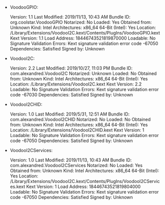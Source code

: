 - VoodooGPIO:

  Version:	1.1
  Last Modified:	2019/11/13, 10:43 AM
  Bundle ID:	org.coolstar.VoodooGPIO
  Notarized:	No
  Loaded:	Yes
  Obtained from:	Unknown
  Kind:	Intel
  Architectures:	x86_64
  64-Bit (Intel):	Yes
  Location:	/Library/Extensions/VoodooI2C.kext/Contents/PlugIns/VoodooGPIO.kext
  Kext Version:	1.1
  Load Address:	18446743521819870000
  Loadable:	No
  Signature Validation Errors:	Kext signature validation error code -67050
  Dependencies:	Satisfied
  Signed by:	Unknown

- VoodooI2C:

  Version:	2.2
  Last Modified:	2019/10/27, 11:03 PM
  Bundle ID:	com.alexandred.VoodooI2C
  Notarized:	Unknown
  Loaded:	No
  Obtained from:	Unknown
  Kind:	Intel
  Architectures:	x86_64
  64-Bit (Intel):	Yes
  Location:	/Library/Extensions/VoodooI2C.kext
  Kext Version:	2.2
  Loadable:	No
  Signature Validation Errors:	Kext signature validation error code -67030
  Dependencies:	Satisfied
  Signed by:	Unknown
  
- VoodooI2CHID:

  Version:	1.0
  Last Modified:	2019/5/31, 12:51 AM
  Bundle ID:	com.alexandred.VoodooI2CHID
  Notarized:	No
  Loaded:	No
  Obtained from:	Unknown
  Kind:	Intel
  Architectures:	x86_64
  64-Bit (Intel):	Yes
  Location:	/Library/Extensions/VoodooI2CHID.kext
  Kext Version:	1
  Loadable:	No
  Signature Validation Errors:	Kext signature validation error code -67050
  Dependencies:	Satisfied
  Signed by:	Unknown

- VoodooI2CServices:

  Version:	1.0
  Last Modified:	2019/11/13, 10:43 AM
  Bundle ID:	com.alexandred.VoodooI2CServices
  Notarized:	No
  Loaded:	Yes
  Obtained from:	Unknown
  Kind:	Intel
  Architectures:	x86_64
  64-Bit (Intel):	Yes
  Location:	/Library/Extensions/VoodooI2C.kext/Contents/PlugIns/VoodooI2CServices.kext
  Kext Version:	1
  Load Address:	18446743521819804000
  Loadable:	No
  Signature Validation Errors:	Kext signature validation error code -67050
  Dependencies:	Satisfied
  Signed by:	Unknown

